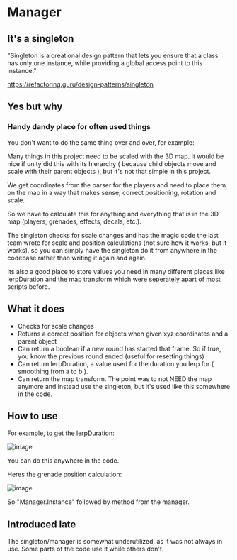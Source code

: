 # Manager
## It's a singleton

"Singleton is a creational design pattern that lets you ensure that a class has only one instance, while providing a global access point to this instance."

https://refactoring.guru/design-patterns/singleton

## Yes but why
### Handy dandy place for often used things
You don't want to do the same thing over and over, for example:

Many things in this project need to be scaled with the 3D map. It would be nice if unity did this with its hierarchy ( because child objects move and scale with their parent objects ), but it's not that simple in this project.

We get coordinates from the parser for the players and need to place them on the map in a way that makes sense; correct positioning, rotation and scale.

So we have to calculate this for anything and everything that is in the 3D map (players, grenades, effects, decals, etc.).

The singleton checks for scale changes and has the magic code the last team wrote for scale and position calculations (not sure how it works, but it works), so you can simply have the singleton do it from anywhere in the codebase rather than writing it again and again.

Its also a good place to store values you need in many different places like lerpDuration and the map transform which were seperately apart of most scripts before.

## What it does

- Checks for scale changes
- Returns a correct position for objects when given xyz coordinates and a parent object
- Can return a boolean if a new round has started that frame. So if true, you know the previous round ended (useful for resetting things)
- Can return lerpDuration, a value used for the duration you lerp for ( smoothing from a to b ).
- Can return the map transform. The point was to not NEED the map anymore and instead use the singleton, but it's used like this somewhere in the code.

## How to use
For example, to get the lerpDuration:

![image](https://github.com/user-attachments/assets/a683089a-da4a-4755-828d-1d3c38558282)

You can do this anywhere in the code.

Heres the grenade position calculation:

![image](https://github.com/user-attachments/assets/0eb18f25-7633-450b-b5f3-8e23f6333a76)

So "Manager.Instance" followed by method from the manager.

## Introduced late
The singleton/manager is somewhat underutilized, as it was not always in use. Some parts of the code use it while others don't.

